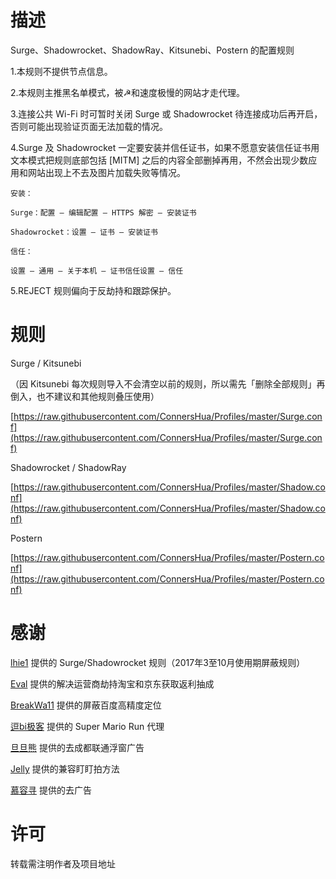 # 描述
Surge、Shadowrocket、ShadowRay、Kitsunebi、Postern 的配置规则


1.本规则不提供节点信息。

2.本规则主推黑名单模式，被☭和速度极慢的网站才走代理。

3.连接公共 Wi-Fi 时可暂时关闭 Surge 或 Shadowrocket 待连接成功后再开启，否则可能出现验证页面无法加载的情况。

4.Surge 及 Shadowrocket 一定要安装并信任证书，如果不愿意安装信任证书用文本模式把规则底部包括 [MITM] 之后的内容全部删掉再用，不然会出现少数应用和网站出现上不去及图片加载失败等情况。

```
安装：

Surge：配置 – 编辑配置 – HTTPS 解密 – 安装证书

Shadowrocket：设置 – 证书 – 安装证书

信任：

设置 – 通用 – 关于本机 – 证书信任设置 – 信任
```
5.REJECT 规则偏向于反劫持和跟踪保护。

# 规则
Surge / Kitsunebi

（因 Kitsunebi 每次规则导入不会清空以前的规则，所以需先「删除全部规则」再倒入，也不建议和其他规则叠压使用）

[https://raw.githubusercontent.com/ConnersHua/Profiles/master/Surge.conf](https://raw.githubusercontent.com/ConnersHua/Profiles/master/Surge.conf)

Shadowrocket / ShadowRay

[https://raw.githubusercontent.com/ConnersHua/Profiles/master/Shadow.conf](https://raw.githubusercontent.com/ConnersHua/Profiles/master/Shadow.conf)

Postern

[https://raw.githubusercontent.com/ConnersHua/Profiles/master/Postern.conf](https://raw.githubusercontent.com/ConnersHua/Profiles/master/Postern.conf)

# 感谢

[lhie1](https://github.com/lhie1) 提供的 Surge/Shadowrocket 规则（2017年3至10月使用期屏蔽规则）

[Eval](https://twitter.com/OAuth4/status/829012555976712192) 提供的解决运营商劫持淘宝和京东获取返利抽成

[BreakWa11](https://breakwa11.blogspot.com/2016/12/baidu.html) 提供的屏蔽百度高精度定位

[逗bi极客](http://weibo.com/1989623982/EmnY4sEka) 提供的 Super Mario Run 代理

[旦旦熊](https://twitter.com/zanefox/status/775330280768843776) 提供的去成都联通浮窗广告

[Jelly](https://twitter.com/zhgd/status/774794766953230336) 提供的兼容盯盯拍方法

[慕容寻](https://twitter.com/yanfengzi/status/772850538778013696) 提供的去广告

# 许可

转载需注明作者及项目地址
